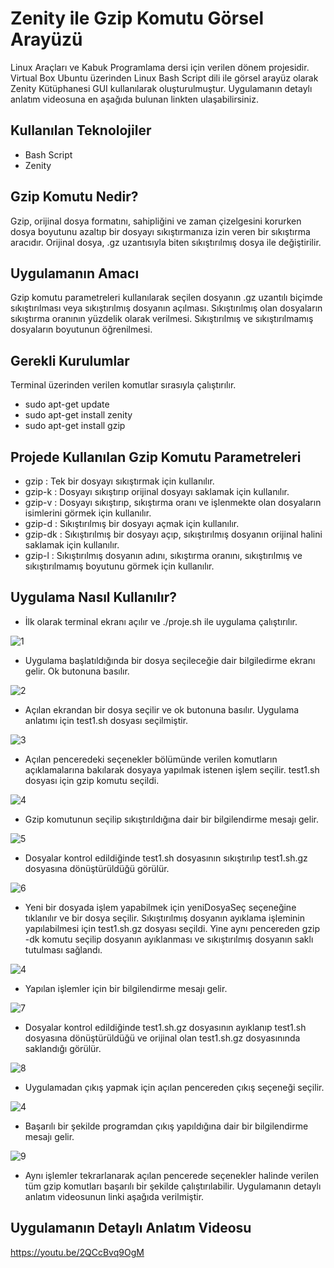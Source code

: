 # Zenity ile Gzip Komutu Görsel Arayüzü
Linux Araçları ve Kabuk Programlama dersi için verilen dönem projesidir.
Virtual Box Ubuntu üzerinden Linux Bash Script dili ile görsel arayüz olarak Zenity Kütüphanesi GUI kullanılarak oluşturulmuştur. Uygulamanın detaylı anlatım videosuna en aşağıda bulunan linkten ulaşabilirsiniz.
## Kullanılan Teknolojiler
- Bash Script
- Zenity
## Gzip Komutu Nedir?
Gzip, orijinal dosya formatını, sahipliğini ve zaman çizelgesini korurken dosya boyutunu azaltıp bir dosyayı sıkıştırmanıza izin veren bir sıkıştırma aracıdır. Orijinal dosya, .gz uzantısıyla biten sıkıştırılmış dosya ile değiştirilir.
## Uygulamanın Amacı
Gzip komutu parametreleri kullanılarak seçilen dosyanın .gz uzantılı biçimde sıkıştırılması veya sıkıştırılmış dosyanın açılması. Sıkıştırılmış olan dosyaların sıkıştırma oranının yüzdelik olarak verilmesi. Sıkıştırılmış ve sıkıştırılmamış dosyaların boyutunun öğrenilmesi.
## Gerekli Kurulumlar
Terminal üzerinden verilen komutlar sırasıyla çalıştırılır.
- sudo apt-get update
- sudo apt-get install zenity
- sudo apt-get install gzip
## Projede Kullanılan Gzip Komutu Parametreleri
- gzip : Tek bir dosyayı sıkıştırmak için kullanılır. 
- gzip-k : Dosyayı sıkıştırıp orijinal dosyayı saklamak için kullanılır.
-	gzip-v : Dosyayı sıkıştırıp, sıkıştırma oranı ve işlenmekte olan dosyaların isimlerini görmek için kullanılır.
-	gzip-d : Sıkıştırılmış bir dosyayı açmak için kullanılır.  
-	gzip-dk : Sıkıştırılmış bir dosyayı açıp, sıkıştırılmış dosyanın orijinal halini saklamak için kullanılır. 
-	gzip-l : Sıkıştırılmış dosyanın adını, sıkıştırma oranını, sıkıştırılmış ve sıkıştırılmamış boyutunu görmek için kullanılır.
## Uygulama Nasıl Kullanılır?
- İlk olarak terminal ekranı açılır ve ./proje.sh ile uygulama çalıştırılır.

![1](https://user-images.githubusercontent.com/80089931/210430532-71c7a068-895b-4077-b955-727ea36cb7c0.png)

- Uygulama başlatıldığında bir dosya seçileceğie dair bilgiledirme ekranı gelir. Ok butonuna basılır.

![2](https://user-images.githubusercontent.com/80089931/210430572-7d068df6-defe-408c-b3b4-630754b74d1f.png)

- Açılan ekrandan bir dosya seçilir ve ok butonuna basılır. Uygulama anlatımı için test1.sh dosyası seçilmiştir.

![3](https://user-images.githubusercontent.com/80089931/210430585-a32d811a-94e9-44ca-a600-39c8bad04fe9.png)

- Açılan penceredeki seçenekler bölümünde verilen komutların açıklamalarına bakılarak dosyaya yapılmak istenen işlem seçilir. test1.sh dosyası için gzip komutu seçildi.

![4](https://user-images.githubusercontent.com/80089931/210430594-819ca1a1-b091-4b28-93df-a1f3ab9e562a.png)

- Gzip komutunun seçilip sıkıştırıldığına dair bir bilgilendirme mesajı gelir.

![5](https://user-images.githubusercontent.com/80089931/210430604-0b52bd84-b918-4ba0-a964-403dac4df0b0.png)

- Dosyalar kontrol edildiğinde test1.sh dosyasının sıkıştırılıp test1.sh.gz dosyasına dönüştürüldüğü görülür.

![6](https://user-images.githubusercontent.com/80089931/210430631-eea70281-a8d6-4c38-9427-997707a3f2e0.png)

- Yeni bir dosyada işlem yapabilmek için yeniDosyaSeç seçeneğine tıklanılır ve bir dosya seçilir. Sıkıştırılmış dosyanın ayıklama işleminin yapılabilmesi için test1.sh.gz dosyası seçildi. Yine aynı pencereden gzip -dk komutu seçilip dosyanın ayıklanması ve sıkıştırılmış dosyanın saklı tutulması sağlandı.

![4](https://user-images.githubusercontent.com/80089931/210430594-819ca1a1-b091-4b28-93df-a1f3ab9e562a.png)

- Yapılan işlemler için bir bilgilendirme mesajı gelir.

![7](https://user-images.githubusercontent.com/80089931/210430641-923f5f7f-78a7-4811-bc08-d15cd6265671.png)

- Dosyalar kontrol edildiğinde test1.sh.gz dosyasının ayıklanıp test1.sh dosyasına dönüştürüldüğü ve orijinal olan test1.sh.gz dosyasınında saklandığı görülür.

![8](https://user-images.githubusercontent.com/80089931/210430649-4b193f51-9179-463c-bc8e-6d857f5ee130.png)

- Uygulamadan çıkış yapmak için açılan pencereden çıkış seçeneği seçilir.

![4](https://user-images.githubusercontent.com/80089931/210430594-819ca1a1-b091-4b28-93df-a1f3ab9e562a.png)

- Başarılı bir şekilde programdan çıkış yapıldığına dair bir bilgilendirme mesajı gelir.

![9](https://user-images.githubusercontent.com/80089931/210430657-0b3905d7-4f09-4227-afbf-0db2178b0269.png)

- Aynı işlemler tekrarlanarak açılan pencerede seçenekler halinde verilen tüm gzip komutları başarılı bir şekilde çalıştırılabilir. Uygulamanın detaylı anlatım videosunun linki aşağıda verilmiştir.

## Uygulamanın Detaylı Anlatım Videosu

https://youtu.be/2QCcBvq9OgM



